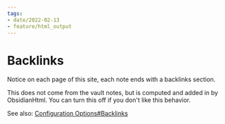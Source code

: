 ```yaml
---
tags:
- date/2022-02-13
- feature/html_output
---
```

   
# Backlinks   
Notice on each page of this site, each note ends with a backlinks section.    
   
This does not come from the vault notes, but is computed and added in by ObsidianHtml. You can turn this off if you don't like this behavior.   
   
See also: [Configuration Options#Backlinks](../../Configurations/Configuration%20Options.md#backlinks)